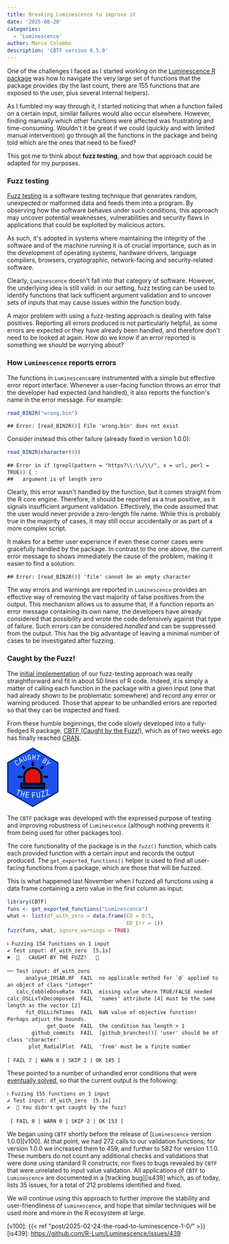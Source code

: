 ```yaml
---
title: Breaking Luminescence to improve it
date: '2025-08-28'
categories:
  - 'Luminescence'
author: Marco Colombo
description: 'CBTF version 0.5.0'
---
```


One of the challenges I faced as I started working on the
[Luminescence R package][lumi] was how to navigate the very large set of
functions that the package provides (by the last count, there are 155
functions that are exposed to the user, plus several internal helpers).

As I fumbled my way through it, I started noticing that when a function failed
on a certain input, similar failures would also occur elsewhere.
However, finding manually which other functions were affected was frustrating
and time-consuming. Wouldn't it be great if we could (quickly and with limited
manual intervention) go through all the functions in the package and being
told which are the ones that need to be fixed?

This got me to think about **fuzz testing**, and how that approach could be
adapted for my purposes.

<!--more-->

### Fuzz testing

[Fuzz testing][fuzz] is a software testing technique that generates random,
unexpected or malformed data and feeds them into a program. By observing
how the software behaves under such conditions, this approach may uncover
potential weaknesses, vulnerabilities and security flaws in applications that
could be exploited by malicious actors.

As such, it's adopted in systems where maintaining the integrity of the
software and of the machine running it is of crucial importance, such as in
the development of operating systems, hardware drivers, language compilers,
browsers, cryptographic, network-facing and security-related software.

Clearly, `Luminescence` doesn't fall into that category of software. However,
the underlying idea is still valid: in our setting, fuzz testing can be used
to identify functions that lack sufficient argument validation and to uncover
sets of inputs that may cause issues within the function body.

A major problem with using a fuzz-testing approach is dealing with false
positives. Reporting all errors produced is not particularly helpful, as
some errors are expected or they have already been handled, and therefore
don't need to be looked at again. How do we know if an error reported is
something we should be worrying about?

### How `Luminescence` reports errors

The functions in `Luminescence`are instrumented with a simple but effective
error report interface. Whenever a user-facing function throws an error that
the developer had expected (and handled), it also reports the function's name
in the error message. For example:

```R
read_BIN2R("wrong.bin")
```
```
## Error: [read_BIN2R()] File 'wrong.bin' does not exist
```

Consider instead this other failure (already fixed in version 1.0.0):
```R
read_BIN2R(character(0))
```
```
## Error in if (grepl(pattern = "https?\\:\\/\\/", x = url, perl = TRUE)) { :
##   argument is of length zero
```

Clearly, this error wasn't handled by the function, but it comes straight
from the R core engine. Therefore, it should be reported as a true positive,
as it signals insufficient argument validation. Effectively, the code assumed
that the user would never provide a zero-length file name. While this is
probably true in the majority of cases, it may still occur accidentally or
as part of a more complex script.

It makes for a better user experience if even these corner cases were
gracefully handled by the package. In contrast to the one above, the current
error message to shows immediately the cause of the problem, making it easier
to find a solution:
```
## Error: [read_BIN2R()] 'file' cannot be an empty character
```

The way errors and warnings are reported in `Luminescence` provides an
effective way of removing the vast majority of false positives from the
output. This mechanism allows us to assume that, if a function reports an
error message containing its own name, the developers have already considered
that possibility and wrote the code defensively against that type of failure.
Such errors can be considered *handled* and can be suppressed from the
output. This has the big advantage of leaving a minimal number of cases to be
investigated after fuzzing.

### Caught by the Fuzz!

The [initial implementation][v010] of our fuzz-testing approach was really
straightforward and fit in about 50 lines of R code. Indeed, it is simply a
matter of calling each function in the package with a given input (one that
had already shown to be problematic somewhere) and record any error or warning
produced. Those that appear to be unhandled errors are reported so that they
can be inspected and fixed.

From these humble beginnings, the code slowly developed into a fully-fledged
R package, [CBTF (Caught by the Fuzz!)][cbtf], which as of two weeks ago has
finally reached [CRAN][cran].

[![CBTF-logo](cbtf-logo.png#center "Thanks to Supergrass for the inspiration for the package name!")][song]

The `CBTF` package was developed with the expressed purpose of testing and
improving robustness of `Luminescence` (although nothing prevents it from being
used for other packages too).

The core functionality of the package is in the `fuzz()` function, which calls
each provided function with a certain input and records the output produced.
The `get_exported_functions()` helper is used to find all user-facing functions
from a package, which are those that will be fuzzed.

This is what happened last November when I fuzzed all functions using a data
frame containing a zero value in the first column as input:
```R
library(CBTF)
funs <- get_exported_functions("Luminescence")
what <- list(df_with_zero = data.frame(ED = 0:5,
                                       ED_Err = 1))
fuzz(funs, what, ignore_warnings = TRUE)
```
```
ℹ Fuzzing 154 functions on 1 input
✔ Test input: df_with_zero  [5.1s]
✖  🚨   CAUGHT BY THE FUZZ!   🚨

── Test input: df_with_zero
      analyse_IRSAR.RF  FAIL  no applicable method for `@` applied to an object of class "integer"
   calc_CobbleDoseRate  FAIL  missing value where TRUE/FALSE needed
calc_OSLLxTxDecomposed  FAIL  'names' attribute [4] must be the same length as the vector [2]
      fit_OSLLifeTimes  FAIL  NaN value of objective function!  Perhaps adjust the bounds.
             get_Quote  FAIL  the condition has length > 1
        github_commits  FAIL  [github_branches()] 'user' should be of class 'character'
       plot_RadialPlot  FAIL  'from' must be a finite number

[ FAIL 7 | WARN 0 | SKIP 2 | OK 145 ]
```

These pointed to a number of unhandled error conditions that were
[eventually solved][pr819], so that the current output is the following:
```
ℹ Fuzzing 155 functions on 1 input
✔ Test input: df_with_zero  [5.1s]
✔  🏃 You didn't get caught by the fuzz!

 [ FAIL 0 | WARN 0 | SKIP 2 | OK 153 ]
```

We began using `CBTF` shortly before the release of
[`Luminescence` version 1.0.0][v100]. At that point, we had 272 calls to our
validation functions; for version 1.0.0 we increased them to 459, and
further to 582 for version 1.1.0. These numbers do not count any
additional checks and validations that were done using standard R
constructs, nor fixes to bugs revealed by `CBTF` that were unrelated
to input value validation. All applications of `CBTF` to `Luminescence` are
documented in a [tracking bug][is439] which, as of today, lists 35 issues,
for a total of 212 problems identified and fixed.

We will continue using this approach to further improve the stability and
user-friendliness of `Luminescence`, and hope that similar techniques will
be used more and more in the R ecosystem at large.

[lumi]:  https://r-lum.github.io/Luminescence/
[fuzz]:  https://en.wikipedia.org/wiki/Fuzzing
[v010]:  https://github.com/mcol/caught-by-the-fuzz/blob/v0.1.0/R/fuzz.R
[cbtf]:  https://mcol.github.io/caught-by-the-fuzz/
[cran]:  https://cran.r-project.org/package=CBTF
[song]:  https://www.youtube.com/watch?v=uJ-mpul94eo
[pr819]: https://github.com/R-Lum/Luminescence/pull/819
[v100]:  {{< ref "post/2025-02-24-the-road-to-luminescence-1-0/" >}}
[is439]: https://github.com/R-Lum/Luminescence/issues/439
